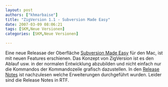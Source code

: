 ```yaml
---
layout: post
authors: ["khmarbaise"]
title: "ZigVersion 1.1 - Subversion Made Easy"
date: 2007-03-09 08:06:21
tags: [SKM,Neue Versionen]
categories: [SKM,Neue Versionen]

---
```

Eine neue Releasae der Oberfläche <a href="http://zigzig.com/"  title="Subversion Made Easy">Subversion Made Easy</a> für den Mac, ist mit neuen Features erschienen. Das Konzept von ZigVersion ist es den Ablauf usw. in der normalen Entwicklung abzubilden und nicht einfach nur die Kommandos der Kommandozeile grafisch dazustellen. In den <a href="http://zigzig.com/downloads/zigversion-release-notes.rtf"  title="Release Notes">Release Notes</a> ist nachzulesen welche Erweiterungen durchgeführt wurden. Leider sind die Release Notes in RTF.
